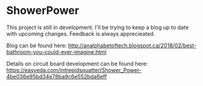 # ShowerPower
This project is still in development. I'll be trying to keep a blog up to date with upcoming changes. Feedback is always apprecieated. 

Blog can be found here: http://analphabetoftech.blogspot.ca/2018/02/best-bathroom-you-could-ever-imagine.html

Details on circuit board development can be found here: https://easyeda.com/intrepidsquatter/Shower_Power-4be036e95bd34e78ba9c6e552bda6eff
